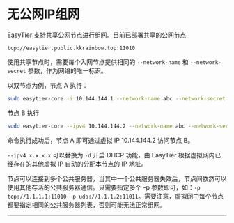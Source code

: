 # 无公网IP组网

EasyTier 支持共享公网节点进行组网。目前已部署共享的公网节点

`tcp://easytier.public.kkrainbow.top:11010`

使用共享节点时，需要每个入网节点提供相同的 `--network-name` 和 `--network-secret` 参数，作为网络的唯一标识。

以双节点为例，节点 A 执行：

```sh
sudo easytier-core -i 10.144.144.1 --network-name abc --network-secret abc -p tcp://easytier.public.kkrainbow.top:11010
```

节点 B 执行

```sh
sudo easytier-core --ipv4 10.144.144.2 --network-name abc --network-secret abc -p tcp://easytier.public.kkrainbow.top:11010
```

命令执行成功后，节点 A 即可通过虚拟 IP 10.144.144.2 访问节点 B。

`--ipv4 x.x.x.x` 可以替换为 `-d` 开启 DHCP 功能，由 EasyTier 根据虚拟网内已经存在的其他虚拟 IP 自动的分配本节点的 IP 地址。


节点可以连接到多个公共服务器，当其中一个公共服务器失效后，节点间依然可以使用其他存活的公共服务器通信。只需要指定多个 -p 参数即可，如：`-p tcp://1.1.1.1:11010 -p udp://1.1.1.2:11011`。需要注意，虚拟网中每个节点都要指定相同的公共服务器列表，否则可能无法正常组网。

---
